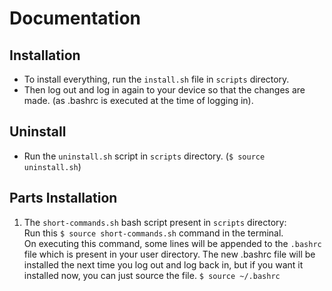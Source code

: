 # Documentation

## Installation
- To install everything, run the `install.sh` file in `scripts` directory. 
- Then log out and log in again to your device so that the changes are made. (as .bashrc is executed at the time of logging in).

## Uninstall
- Run the `uninstall.sh` script in `scripts` directory. (`$ source uninstall.sh`)

## Parts Installation 

1. The `short-commands.sh` bash script present in `scripts` directory: <br> Run this `$ source short-commands.sh` command in the terminal.<br> On executing this command, some lines will be appended to the `.bashrc` file which is present in your user directory. The new .bashrc file will be installed the next time you log out and log back in, but if you want it installed now, you can just source the file. `$ source ~/.bashrc`
